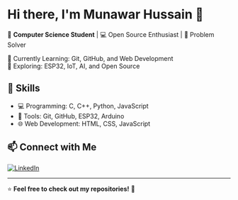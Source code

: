 # Hi there, I'm Munawar Hussain 👋  

🚀 **Computer Science Student** | 💻 Open Source Enthusiast | 🎯 Problem Solver  

🌱 Currently Learning: Git, GitHub, and Web Development  
🔭 Exploring: ESP32, IoT, AI, and Open Source  


## 🚀 Skills  
- 💻 Programming: C, C++, Python, JavaScript  
- 🔧 Tools: Git, GitHub, ESP32, Arduino  
- 🌐 Web Development: HTML, CSS, JavaScript  

## 📫 Connect with Me  
[![LinkedIn](https://img.shields.io/badge/-LinkedIn-blue?style=flat&logo=Linkedin)](www.linkedin.com/in/munawar-hussain-)  

---
⭐️ **Feel free to check out my repositories!** 🚀
